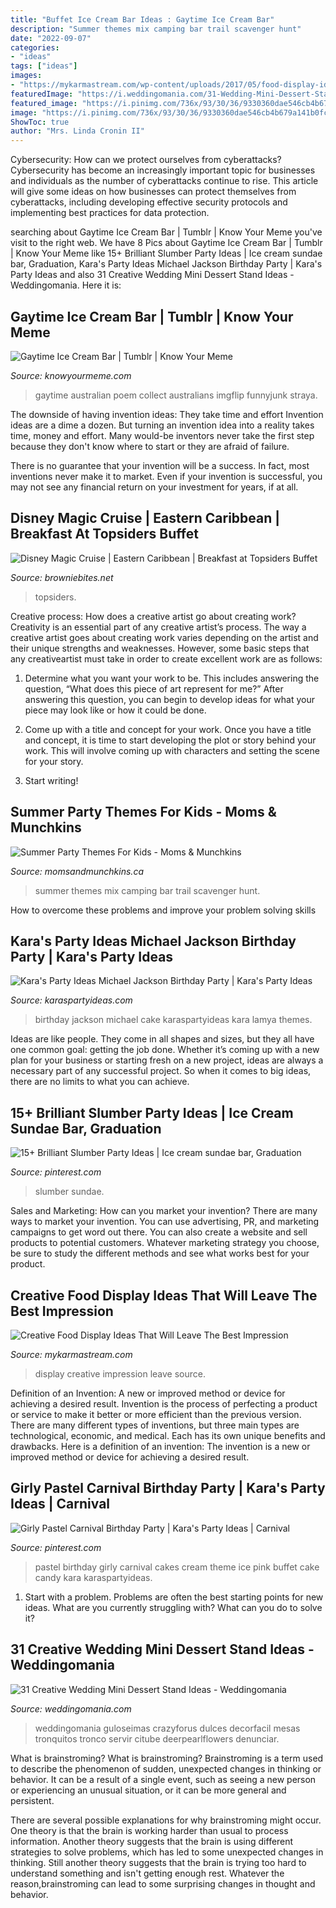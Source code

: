 ```yaml
---
title: "Buffet Ice Cream Bar Ideas : Gaytime Ice Cream Bar"
description: "Summer themes mix camping bar trail scavenger hunt"
date: "2022-09-07"
categories:
- "ideas"
tags: ["ideas"]
images:
- "https://mykarmastream.com/wp-content/uploads/2017/05/food-display-ideas-4.jpg"
featuredImage: "https://i.weddingomania.com/31-Wedding-Mini-Dessert-Stand-Ideas6.jpg"
featured_image: "https://i.pinimg.com/736x/93/30/36/9330360dae546cb4b679a141b0fc04b8.jpg"
image: "https://i.pinimg.com/736x/93/30/36/9330360dae546cb4b679a141b0fc04b8.jpg"
ShowToc: true
author: "Mrs. Linda Cronin II"
---
```



Cybersecurity: How can we protect ourselves from cyberattacks?
Cybersecurity has become an increasingly important topic for businesses and individuals as the number of cyberattacks continue to rise. This article will give some ideas on how businesses can protect themselves from cyberattacks, including developing effective security protocols and implementing best practices for data protection.

	

		
searching about Gaytime Ice Cream Bar | Tumblr | Know Your Meme you've visit to the right web. We have 8 Pics about Gaytime Ice Cream Bar | Tumblr | Know Your Meme like 15+ Brilliant Slumber Party Ideas | Ice cream sundae bar, Graduation, Kara&#039;s Party Ideas Michael Jackson Birthday Party | Kara&#039;s Party Ideas and also 31 Creative Wedding Mini Dessert Stand Ideas - Weddingomania. Here it is:
		
    
## Gaytime Ice Cream Bar | Tumblr | Know Your Meme

<img loading=lazy src="https://i.kym-cdn.com/photos/images/facebook/000/680/015/351.jpg" onerror="this.onerror=null;this.src='https://tse1.mm.bing.net/th?id=OIP.h2gvmBfVoqWYkmPE3cah5AHaL1&amp;pid=15.1';" alt="Gaytime Ice Cream Bar | Tumblr | Know Your Meme">

_Source: knowyourmeme.com_

>gaytime australian poem collect australians imgflip funnyjunk straya. 

	

The downside of having invention ideas: They take time and effort
Invention ideas are a dime a dozen. But turning an invention idea into a reality takes time, money and effort.
Many would-be inventors never take the first step because they don't know where to start or they are afraid of failure.

There is no guarantee that your invention will be a success. In fact, most inventions never make it to market. Even if your invention is successful, you may not see any financial return on your investment for years, if at all.

    
## Disney Magic Cruise | Eastern Caribbean | Breakfast At Topsiders Buffet

<img loading=lazy src="https://www.browniebites.net/wp-content/uploads/2012/03/breakfast-topsiders-buffet-3.jpg" onerror="this.onerror=null;this.src='https://tse3.mm.bing.net/th?id=OIP.uJ5CB1gRETqdQpZ0w5GZ6wHaE7&amp;pid=15.1';" alt="Disney Magic Cruise | Eastern Caribbean | Breakfast at Topsiders Buffet">

_Source: browniebites.net_

>topsiders. 

	

Creative process: How does a creative artist go about creating work?
Creativity is an essential part of any creative artist’s process. The way a creative artist goes about creating work varies depending on the artist and their unique strengths and weaknesses. However, some basic steps that any creativeartist must take in order to create excellent work are as follows:
1. Determine what you want your work to be. This includes answering the question, “What does this piece of art represent for me?” After answering this question, you can begin to develop ideas for what your piece may look like or how it could be done.

2. Come up with a title and concept for your work. Once you have a title and concept, it is time to start developing the plot or story behind your work. This will involve coming up with characters and setting the scene for your story.

3. Start writing!

    
## Summer Party Themes For Kids - Moms &amp; Munchkins

<img loading=lazy src="http://www.momsandmunchkins.ca/wp-content/uploads/2014/07/trail-mix-bar.jpg" onerror="this.onerror=null;this.src='https://tse1.mm.bing.net/th?id=OIP.JiAGibBMABW53YtNPthEFAHaLs&amp;pid=15.1';" alt="Summer Party Themes For Kids - Moms &amp; Munchkins">

_Source: momsandmunchkins.ca_

>summer themes mix camping bar trail scavenger hunt. 

	

How to overcome these problems and improve your problem solving skills
 

    
## Kara&#039;s Party Ideas Michael Jackson Birthday Party | Kara&#039;s Party Ideas

<img loading=lazy src="http://karaspartyideas.com/wp-content/uploads/2018/06/Michael-Jackson-Birthday-Party-via-Karas-Party-Ideas-KarasPartyIdeas.com6_.jpg" onerror="this.onerror=null;this.src='https://tse1.mm.bing.net/th?id=OIP.GnsTX3jwEjRHgem2xR9fngHaLH&amp;pid=15.1';" alt="Kara&#039;s Party Ideas Michael Jackson Birthday Party | Kara&#039;s Party Ideas">

_Source: karaspartyideas.com_

>birthday jackson michael cake karaspartyideas kara lamya themes. 

	

Ideas are like people. They come in all shapes and sizes, but they all have one common goal: getting the job done. Whether it’s coming up with a new plan for your business or starting fresh on a new project, ideas are always a necessary part of any successful project. So when it comes to big ideas, there are no limits to what you can achieve.

    
## 15+ Brilliant Slumber Party Ideas | Ice Cream Sundae Bar, Graduation

<img loading=lazy src="https://i.pinimg.com/736x/93/30/36/9330360dae546cb4b679a141b0fc04b8.jpg" onerror="this.onerror=null;this.src='https://tse1.mm.bing.net/th?id=OIP.NZ17k2QLKt2flDqptcZFFQHaLJ&amp;pid=15.1';" alt="15+ Brilliant Slumber Party Ideas | Ice cream sundae bar, Graduation">

_Source: pinterest.com_

>slumber sundae. 

	

Sales and Marketing: How can you market your invention?
There are many ways to market your invention. You can use advertising, PR, and marketing campaigns to get word out there. You can also create a website and sell products to potential customers. Whatever marketing strategy you choose, be sure to study the different methods and see what works best for your product.

    
## Creative Food Display Ideas That Will Leave The Best Impression

<img loading=lazy src="https://mykarmastream.com/wp-content/uploads/2017/05/food-display-ideas-4.jpg" onerror="this.onerror=null;this.src='https://tse1.mm.bing.net/th?id=OIP.ZVHUMQTf7kRXljCYq48uvQHaLH&amp;pid=15.1';" alt="Creative Food Display Ideas That Will Leave The Best Impression">

_Source: mykarmastream.com_

>display creative impression leave source. 

	

Definition of an Invention: A new or improved method or device for achieving a desired result.
Invention is the process of perfecting a product or service to make it better or more efficient than the previous version. There are many different types of inventions, but three main types are technological, economic, and medical. Each has its own unique benefits and drawbacks. Here is a definition of an invention: 
The invention is a new or improved method or device for achieving a desired result.

    
## Girly Pastel Carnival Birthday Party | Kara&#039;s Party Ideas | Carnival

<img loading=lazy src="https://i.pinimg.com/736x/b0/ed/01/b0ed01de8051b62cbcaf3fb004716237.jpg" onerror="this.onerror=null;this.src='https://tse1.mm.bing.net/th?id=OIP.zzGXXNSK2EYMB7w3IPiSpgHaLI&amp;pid=15.1';" alt="Girly Pastel Carnival Birthday Party | Kara&#039;s Party Ideas | Carnival">

_Source: pinterest.com_

>pastel birthday girly carnival cakes cream theme ice pink buffet cake candy kara karaspartyideas. 

	

1. Start with a problem. Problems are often the best starting points for new ideas. What are you currently struggling with? What can you do to solve it? 

    
## 31 Creative Wedding Mini Dessert Stand Ideas - Weddingomania

<img loading=lazy src="https://i.weddingomania.com/31-Wedding-Mini-Dessert-Stand-Ideas6.jpg" onerror="this.onerror=null;this.src='https://tse1.mm.bing.net/th?id=OIP.orPQfNsp3kRRNdYRDbFxDQAAAA&amp;pid=15.1';" alt="31 Creative Wedding Mini Dessert Stand Ideas - Weddingomania">

_Source: weddingomania.com_

>weddingomania guloseimas crazyforus dulces decorfacil mesas tronquitos tronco servir citube deerpearlflowers denunciar. 

	

What is brainstroming?
What is brainstroming?
Brainstroming is a term used to describe the phenomenon of sudden, unexpected changes in thinking or behavior. It can be a result of a single event, such as seeing a new person or experiencing an unusual situation, or it can be more general and persistent.

There are several possible explanations for why brainstroming might occur. One theory is that the brain is working harder than usual to process information. Another theory suggests that the brain is using different strategies to solve problems, which has led to some unexpected changes in thinking. Still another theory suggests that the brain is trying too hard to understand something and isn't getting enough rest. Whatever the reason,brainstroming can lead to some surprising changes in thought and behavior.

